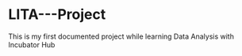 # LITA---Project
This is my first documented project while learning Data Analysis with Incubator Hub
